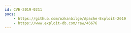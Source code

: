 ```yaml
---
id: CVE-2019-0211
pocs:
    - https://github.com/ozkanbilge/Apache-Exploit-2019
    - https://www.exploit-db.com/raw/46676
---
```

